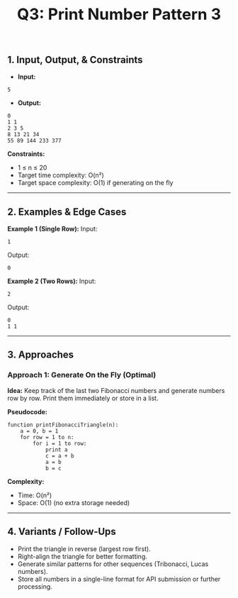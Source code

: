 <br>
<h1 style="text-align:center; font-size:2.5em; font-weight:bold;">Q3: Print Number Pattern 3</h1>
<br>


## 1. Input, Output, & Constraints
- **Input:**
```text
5
```
- **Output:**
```text
0
1 1
2 3 5
8 13 21 34
55 89 144 233 377
```
**Constraints:**
- 1 ≤ n ≤ 20
- Target time complexity: O(n²)
- Target space complexity: O(1) if generating on the fly

---

## 2. Examples & Edge Cases

**Example 1 (Single Row):**
Input:
```text
1
```
Output:
```text
0
```

**Example 2 (Two Rows):**
Input:
```text
2
```
Output:
```text
0
1 1
```

---

## 3. Approaches
### Approach 1: Generate On the Fly (Optimal)
**Idea:** Keep track of the last two Fibonacci numbers and generate numbers row by row. Print them immediately or store in a list.

**Pseudocode:**
```
function printFibonacciTriangle(n):
    a = 0, b = 1
    for row = 1 to n:
        for i = 1 to row:
            print a
            c = a + b
            a = b
            b = c

```

**Complexity:**
- Time: O(n²)
- Space: O(1) (no extra storage needed)

---

## 4. Variants / Follow-Ups
- Print the triangle in reverse (largest row first).
- Right-align the triangle for better formatting.
- Generate similar patterns for other sequences (Tribonacci, Lucas numbers).
- Store all numbers in a single-line format for API submission or further processing.


